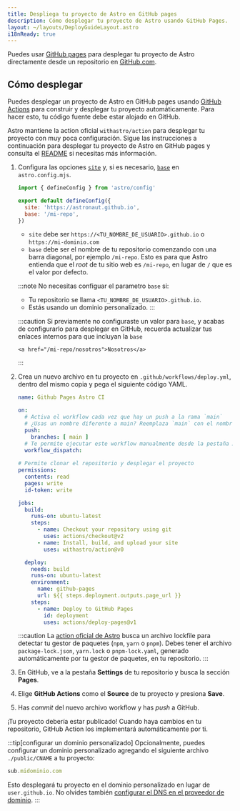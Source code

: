 ```yaml
---
title: Despliega tu proyecto de Astro en GitHub pages
description: Cómo desplegar tu proyecto de Astro usando GitHub Pages.
layout: ~/layouts/DeployGuideLayout.astro
i18nReady: true
---
```


Puedes usar [GitHub pages](https://pages.github.com/) para desplegar tu proyecto de Astro directamente desde un repositorio en [GitHub.com](https://github.com/).

## Cómo desplegar

Puedes desplegar un proyecto de Astro en GitHub pages usando [GitHub Actions](https://github.com/features/actions) para construir y desplegar tu proyecto automáticamente. Para hacer esto, tu código fuente debe estar alojado en GitHub.

Astro mantiene la action oficial `withastro/action` para desplegar tu proyecto con muy poca configuración. Sigue las instrucciones a continuación para desplegar tu proyecto de Astro en GitHub pages y consulta el [README](https://github.com/withastro/action) si necesitas más información.

1. Configura las opciones [`site`](/es/reference/configuration-reference/#site) y, si es necesario, [`base`](/es/reference/configuration-reference/#base) en `astro.config.mjs`.

    ```js title="astro.config.mjs" ins={4-5}
    import { defineConfig } from 'astro/config'

    export default defineConfig({
      site: 'https://astronaut.github.io',
      base: '/mi-repo',
    })
    ```
    - `site` debe ser `https://<TU_NOMBRE_DE_USUARIO>.github.io` o `https://mi-dominio.com`
    - `base` debe ser el nombre de tu repositorio comenzando con una barra diagonal, por ejemplo `/mi-repo`. Esto es para que Astro entienda que el *root* de tu sitio web es `/mi-repo`, en lugar de `/` que es el valor por defecto.

    :::note
      No necesitas configuar el parametro `base` si:

    - Tu repositorio se llama `<TU_NOMBRE_DE_USUARIO>.github.io`.
    - Estás usando un dominio personalizado.
    :::

    :::caution
        Si previamente no configuraste un valor para `base`, y acabas de configurarlo para desplegar en GitHub, recuerda actualizar tus enlaces internos para que incluyan la `base`

    ```astro
    <a href="/mi-repo/nosotros">Nosotros</a>
    ```
    :::

2. Crea un nuevo archivo en tu proyecto en `.github/workflows/deploy.yml`, dentro del mismo copia y pega el siguiente código YAML.

    ```yaml title="deploy.yml"
    name: Github Pages Astro CI

    on:
      # Activa el workflow cada vez que hay un push a la rama `main`
      # ¿Usas un nombre diferente a main? Reemplaza `main` con el nombre de tu rama
      push:
        branches: [ main ]
      # Te permite ejecutar este workflow manualmente desde la pestaña Actions en GitHub.
      workflow_dispatch:
      
    # Permite clonar el repositorio y desplegar el proyecto
    permissions:
      contents: read
      pages: write
      id-token: write

    jobs:
      build:
        runs-on: ubuntu-latest
        steps:
          - name: Checkout your repository using git
            uses: actions/checkout@v2          
          - name: Install, build, and upload your site
            uses: withastro/action@v0

      deploy:
        needs: build
        runs-on: ubuntu-latest
        environment:
          name: github-pages
          url: ${{ steps.deployment.outputs.page_url }}
        steps:
          - name: Deploy to GitHub Pages
            id: deployment
            uses: actions/deploy-pages@v1
    ```
    
    :::caution
    La [action oficial de Astro](https://github.com/withastro/action) busca un archivo lockfile para detectar tu gestor de paquetes (`npm`, `yarn` o `pnpm`). Debes tener el archivo `package-lock.json`, `yarn.lock` o `pnpm-lock.yaml`, generado automáticamente por tu gestor de paquetes, en tu repositorio.
    :::

3. En GitHub, ve a la pestaña **Settings** de tu repositorio y busca la sección **Pages**.

4. Elige **GitHub Actions** como el **Source** de tu proyecto y presiona **Save**.  

5. Has *commit* del nuevo archivo workflow y has *push* a GitHub. 

¡Tu proyecto debería estar publicado! Cuando haya cambios en tu repositorio, GitHub Action los implementará automáticamente por ti.

:::tip[configurar un dominio personalizado]
Opcionalmente, puedes configurar un dominio personalizado agregando el siguiente archivo `./public/CNAME` a tu proyecto:

```js title="public/CNAME"
sub.midominio.com
```

Esto desplegará tu proyecto en el dominio personalizado en lugar de `user.github.io`. No olvides también [configurar el DNS en el proveedor de dominio](https://docs.github.com/en/pages/configuring-a-custom-domain-for-your-github-pages-site/managing-a-custom-domain-for-your-github-pages-site#configuring-a-subdomain).
:::
